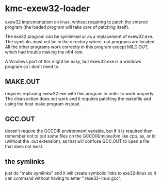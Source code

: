 # kmc-exew32-loader

exew32 implementation on linux, without requiring to patch the entered program (the loaded program will take care of patching itself).

The exe32 program can be symlinked or as a replacement of exew32.exe. The symlinks must not be in the directory where .out programs are located. All the other programs work correctly in this program except MILD.OUT, which had trouble making the n64 rom.

A Windows port of this might be easy, but exew32.exe is a windows program so I don't need to.

## MAKE.OUT

requires replacing exew32.exe with this program in order to work properly. The clean action does not work and it requires patching the makefile and using the host make program instead.

## GCC.OUT

doesn't require the GCCDIR environment variable, but if it is required then remember not to put some files on the GCCDIR/mipse/bin like cpp, as, or ld (without the .out extension), as that will confuse GCC.OUT to open a file that does not exist.

## the symlinks

just do "make symlinks" and it will create symbolic links to exe32-linux so it can command without having to enter "./exe32-linux gcc".
